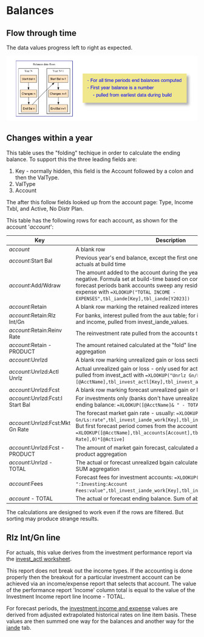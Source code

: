 # Balances

## Flow through time

The data values progress left to right as expected.

![balance flow](../assets/images/flow_balances.png)

## Changes within a year

This table uses the "folding" techique in order to calculate the ending balance. To support this the three leading fields are:

1. Key - normally hidden, this field is the Account followed by a colon and then the ValType.
1. ValType
1. Account

The after this follow fields looked up from the account page: Type, Income Txbl, and Active, No Distr Plan.

This table has the following rows for each account, as shown for the account '*account*':

|Key|Description|
| ------------------ | ------------------------------------------------------------ |
|*account*|A blank row|
|*account*:Start Bal| Previous year's end balance, except the first one, which is pulled in from actuals at build time|
|*account*:Add/Wdraw|The amount added to the account during the year if positive, or removed if negative. Formula set at build-time based on config. For example in forecast periods bank accounts sweep any residual from income and expense with `=XLOOKUP("TOTAL INCOME - EXPENSES",tbl_iande[Key],tbl_iande[Y2023])`|
|*account*:Retain|A blank row marking the retained realized interest/gain|
|*account*:Retain:Rlz Int/Gn|For banks, interest pulled from the aux table; for investments, realized gains and income, pulled from invest_iande_values. |
|*account*:Retain:Reinv Rate|The reinvestment rate pulled from the accounts table.|
|*account*:Retain - PRODUCT|The amount retained calculated at the "fold" line with the product aggregation|
|*account*:Unrlzd|A blank row marking unrealized gain or loss section|
|*account*:Unrlzd:Actl Unrlz|Actual unrealized gain or loss - only used for actual periods, where its pulled from invest_actl with `=XLOOKUP("Unrlz Gn/Ls"&[@AcctName],tbl_invest_actl[Key],tbl_invest_actl[Y2022])`|
|*account*:Unrlzd:Fcst|A blank row marking forecast unrealized gain or loss section|
|*account*:Unrlzd:Fcst:I Start Bal|For investments only (banks don't have unrealized gains), the prior period ending balance: `=XLOOKUP([@AcctName]& " - TOTAL",[Key],[Y2022])`|
|*account*:Unrlzd:Fcst:Mkt Gn Rate|The forecast market gain rate - usually: `=XLOOKUP([@AcctName]&":Unrlz Gn/Ls:rate",tbl_invest_iande_work[Key],tbl_invest_iande_work[Y2024])`.  But first forecast period comes from the accounts table: `=XLOOKUP([@AcctName],tbl_accounts[Account],tbl_accounts[Near Mkt Rate],0)*[@Active]`|
|*account*:Unrlzd:Fcst - PRODUCT|The amount of market gain forecast, calculated at the "fold" line with the product aggregation|
|*account*:Unrlzd - TOTAL|The actual or forecast unrealized bgain calculated at the "fold" line with the SUM aggregation|
|*account*:Fees|Forecast fees for investment accounts: `=XLOOKUP([@AcctName]& ":Investing:Account Fees:value",tbl_invest_iande_work[Key],tbl_invest_iande_work[Y2023],0)`|
|*account* - TOTAL|The actual or forecast ending balance. Sum of above|

The calculations are designed to work even if the rows are filtered.  But sorting may produce strange results. 

## Rlz Int/Gn line 

For actuals, this value derives from the investment performance report via the [invest_actl worksheet](./invest_actl.md).

This report does not break out the income types.  If the accounting is done properly then the breakout for a particular investment account can be achieved via an income/expense report that selects that account. The value of the performance report 'Income' column total is equal to the value of the Investment Income report line Income - TOTAL.

For forecast periods, the [investment income and expense](./invest_iande_work.md) values are derived from adjusted extrapolated historical rates on line item basis. These values are then summed one way for the balances and another way for the [iande](./iande.md) tab.  


